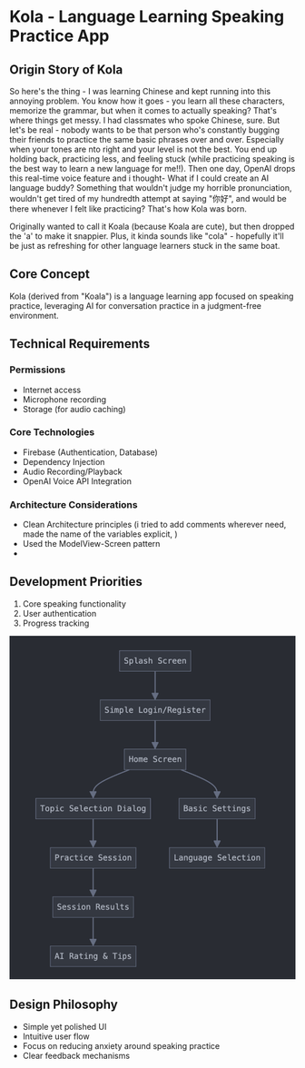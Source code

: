 # Kola - Language Learning Speaking Practice App

## Origin Story of Kola
So here's the thing - I was learning Chinese and kept running into this annoying problem. You know how it goes - you learn all these characters, memorize the grammar, but when it comes to actually speaking? That's where things get messy.
I had classmates who spoke Chinese, sure. But let's be real - nobody wants to be that person who's constantly bugging their friends to practice the same basic phrases over and over. Especially when your tones are nto right and your level is not the best. You end up holding back, practicing less, and feeling stuck (while practicing speaking is the best way to learn a new language for me!!).
Then one day, OpenAI drops this real-time voice feature and i thought- What if I could create an AI language buddy? Something that wouldn't judge my horrible pronunciation, wouldn't get tired of my hundredth attempt at saying "你好", and would be there whenever I felt like practicing?
That's how Kola was born. 

Originally wanted to call it Koala (because Koala are cute), but then dropped the 'a' to make it snappier. Plus, it kinda sounds like "cola" - hopefully it'll be just as refreshing for other language learners stuck in the same boat.
## Core Concept
Kola (derived from "Koala") is a language learning app focused on speaking practice, leveraging AI for conversation practice in a judgment-free environment.

## Technical Requirements

### Permissions
- Internet access
- Microphone recording
- Storage (for audio caching) 

### Core Technologies
- Firebase (Authentication, Database)
- Dependency Injection
- Audio Recording/Playback
- OpenAI Voice API Integration

### Architecture Considerations
- Clean Architecture principles (i tried to add comments wherever need, made the name of the variables explicit, )
- Used the ModelView-Screen pattern
-

## Development Priorities
1. Core speaking functionality
2. User authentication
3. Progress tracking


![FlowchartOfTheApp.png](/picForMarkdown/flowchartOfTheApp.png)

## Design Philosophy
- Simple yet polished UI
- Intuitive user flow
- Focus on reducing anxiety around speaking practice
- Clear feedback mechanisms

